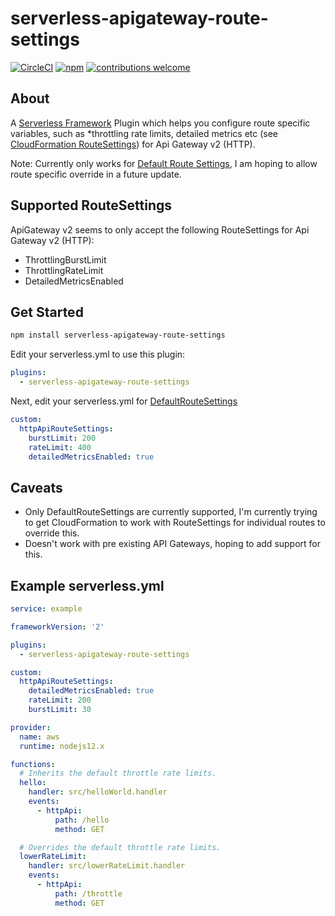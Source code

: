 # serverless-apigateway-route-settings

[![CircleCI](https://circleci.com/gh/talbotp/serverless-apigateway-route-settings.svg?style=svg)](https://circleci.com/gh/talbotp/serverless-apigateway-route-settings) [![npm](https://img.shields.io/npm/v/serverless-apigateway-route-settings.svg)](https://www.npmjs.com/package/serverless-apigateway-route-settings) [![contributions welcome](https://img.shields.io/badge/contributions-welcome-brightgreen.svg?style=flat)](https://github.com/talbotp/serverless-apigateway-route-settings/issues)


## About

A <a href="https://serverless.com/" target="_blank">Serverless Framework</a> Plugin which helps you configure route specific variables, such as *throttling rate limits, detailed metrics etc (see <a href="https://docs.aws.amazon.com/AWSCloudFormation/latest/UserGuide/aws-properties-apigatewayv2-stage-routesettings.html" target="_blank">CloudFormation RouteSettings</a>) for Api Gateway v2 (HTTP).

Note: Currently only works for <a href="https://docs.aws.amazon.com/AWSCloudFormation/latest/UserGuide/aws-resource-apigatewayv2-stage.html#cfn-apigatewayv2-stage-defaultroutesettings">Default Route Settings</a>, I am hoping to allow route specific override in a future update.

## Supported RouteSettings 

ApiGateway v2 seems to only accept the following RouteSettings for Api Gateway v2 (HTTP):

* ThrottlingBurstLimit
* ThrottlingRateLimit
* DetailedMetricsEnabled

## Get Started

```bash
npm install serverless-apigateway-route-settings
```

Edit your serverless.yml to use this plugin:

```yml
plugins:
  - serverless-apigateway-route-settings
```

Next, edit your serverless.yml for <a href="https://docs.aws.amazon.com/AWSCloudFormation/latest/UserGuide/aws-resource-apigatewayv2-stage.html#cfn-apigatewayv2-stage-defaultroutesettings" target="_blank">DefaultRouteSettings</a>

```yml
custom:
  httpApiRouteSettings:
    burstLimit: 200
    rateLimit: 400
    detailedMetricsEnabled: true
```

## Caveats

* Only DefaultRouteSettings are currently supported, I'm currently trying to get CloudFormation to work with RouteSettings for individual routes to override this.
* Doesn't work with pre existing API Gateways, hoping to add support for this.
  
## Example serverless.yml

```yml
service: example

frameworkVersion: '2'

plugins:
  - serverless-apigateway-route-settings

custom: 
  httpApiRouteSettings:
    detailedMetricsEnabled: true
    rateLimit: 200
    burstLimit: 30

provider:
  name: aws
  runtime: nodejs12.x

functions:
  # Inherits the default throttle rate limits.
  hello:
    handler: src/helloWorld.handler
    events:
      - httpApi:
          path: /hello
          method: GET

  # Overrides the default throttle rate limits.
  lowerRateLimit:
    handler: src/lowerRateLimit.handler
    events:
      - httpApi:
          path: /throttle
          method: GET
```